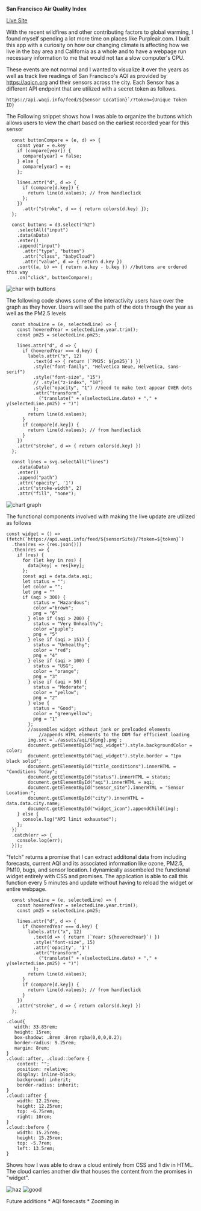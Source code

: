 **San Francisco Air Quality Index**

[Live Site](https://cowfish813.github.io/D3.js/)

With the recent wildfires and other contributing factors to global warming, I found myself spending a lot more time on places like Purpleair.com. 
I built this app with a curiosity on how our changing climate is affecting how we live in the bay area and California as a whole and to have a webpage run necessary information to me that would not tax a slow computer's CPU.

These events are not normal and I wanted to visualize it over the years as well as track live readings of San Francisco's AQI as provided by https://aqicn.org and their sensors across the city. Each Sensor has a different API endpoint that are utilized with a secret token as follows.
```
https://api.waqi.info/feed/${Sensor Location}`/?token={Unique Token ID}
```


The Following snippet shows how I was able to organize the buttons which allows users to view the chart based on the earliest recorded year for this sensor
```
  const buttonCompare = (e, d) => { 
    const year = e.key
    if (compare[year]) {
      compare[year] = false;
    } else {
      compare[year] = e;
    };

    lines.attr("d", d => { 
      if (compare[d.key]) {
        return line(d.values); // from handleclick
      };
    })
      .attr("stroke", d => { return colors(d.key) });
  };

  const buttons = d3.select("h2")
    .selectAll("input")
    .data(aData)
    .enter()
    .append("input")
      .attr("type", "button")
      .attr("class", "babyCloud")
      .attr("value", d => { return d.key })
    .sort((a, b) => { return a.key - b.key }) //buttons are ordered this way
    .on("click", buttonCompare);
```
![char with buttons](https://raw.githubusercontent.com/cowfish813/SF-AQI/master/readme%20assets/Screen%20Shot%202020-10-13%20at%203.45.09%20PM.png)


The following code shows some of the interactivity users have over the graph as they hover. Users will see the path of the dots through the year as well as the PM2.5 levels
```
  const showLine = (e, selectedLine) => { 
    const hoveredYear = selectedLine.year.trim();
    const pm25 = selectedLine.pm25;

    lines.attr("d", d => {
      if (hoveredYear === d.key) {
        labels.attr("x", 12)
          .text(d => { return (`PM25: ${pm25}`) })
          .style("font-family", "Helvetica Neue, Helvetica, sans-serif")
          .style("font-size", "15")
          // .style("z-index", "10")
          .style("opacity", "1") //need to make text appear OVER dots
          .attr("transform",
            ("translate(" + x(selectedLine.date) + "," + y(selectedLine.pm25) + ")")
          );
        return line(d.values);
      }
      if (compare[d.key]) {
        return line(d.values); // from handleclick
      }
    })
    .attr("stroke", d => { return colors(d.key) })
  };

  const lines = svg.selectAll("lines")
    .data(aData)
    .enter()
    .append("path")
    .attr('opacity', '1')
    .attr("stroke-width", 2)
    .attr("fill", "none");
```
![chart graph](https://raw.githubusercontent.com/cowfish813/SF-AQI/master/readme%20assets/Screen%20Shot%202020-10-13%20at%203.43.22%20PM.png)



The functional components involved with making the live update are utilized as follows
```
const widget = () => (fetch(`https://api.waqi.info/feed/${sensorSite}/?token=${token}`)
  .then(res => (res.json()))
  .then(res => {
    if (res) {
      for (let key in res) {
        data[key] = res[key];
      };
      const aqi = data.data.aqi;
      let status = "";
      let color = "";
      let png = ""
      if (aqi > 300) {
          status = "Hazardous";
          color ="brown";
          png = "6"
        } else if (aqi > 200) {
          status = "Very Unhealthy";
          color ="puple";
          png = "5"
        } else if (aqi > 151) {
          status = "Unhealthy";
          color = "red";
          png = "4"
        } else if (aqi > 100) {
          status = "USG";
          color = "orange";
          png = "3"
        } else if (aqi > 50) {
          status = "Moderate";
          color = "yellow";
          png = "2"
        } else {
          status = "Good";
          color = "greenyellow";
          png = "1"
        };
        //assembles widget without jank or preloaded elements
            //appends HTML elements to the DOM for efficient loading
        img.src =`./assets/aqi/${png}.png`;
        document.getElementById("aqi_widget").style.backgroundColor = color;
        document.getElementById("aqi_widget").style.border = "1px black solid";
        document.getElementById("title_conditions").innerHTML = "Conditions Today";
        document.getElementById("status").innerHTML = status;
        document.getElementById("aqi").innerHTML = aqi;
        document.getElementById("sensor_site").innerHTML = "Sensor Location:";
        document.getElementById("city").innerHTML = data.data.city.name;
        document.getElementById("widget_icon").appendChild(img);
    } else {
      console.log("API limit exhausted");
    };
  })
  .catch(err => {
    console.log(err);
  }));
```

"fetch" returns a promise that I can extract additonal data from including forecasts, current AQI and its associated information like ozone, PM2.5, PM10, bugs, and sensor location. I dynamically assembeled the functional widget entirely with CSS and promises.
The application is able to call this function every 5 minutes and update without having to reload the widget or entire webpage.

```
  const showLine = (e, selectedLine) => {
    const hoveredYear = selectedLine.year.trim();
    const pm25 = selectedLine.pm25;

    lines.attr("d", d => {
      if (hoveredYear === d.key) {
        labels.attr("x", 12)
          .text(d => { return (`Year: ${hoveredYear}`) })
          .style("font-size", 15)
          .attr('opacity', '1')
          .attr("transform",
            ("translate(" + x(selectedLine.date) + "," + y(selectedLine.pm25) + ")")
          );
        return line(d.values);
      }
      if (compare[d.key]) {
        return line(d.values); // from handleclick
      }
    })
    .attr("stroke", d => { return colors(d.key) })
  };
```


```
.cloud{ 
   width: 33.85rem;
   height: 15rem;
   box-shadow: .8rem .8rem rgba(0,0,0,0.2);
   border-radius: 9.25rem;
   margin: 8rem;
}
.cloud::after, .cloud::before {
    content: "";
    position: relative;
    display: inline-block;
    background: inherit;
    border-radius: inherit;
}
.cloud::after {
    width: 12.25rem;
    height: 12.25rem;
    top: -6.75rem;
  	right: 10rem;
}
.cloud::before {
    width: 15.25rem;
    height: 15.25rem;
    top: -5.7rem;
  	left: 13.5rem;
}
```
Shows how I was able to draw a cloud entirely from CSS and 1 div in HTML. The cloud carries another div that houses the content from the promises in "widget".

![haz](https://raw.githubusercontent.com/cowfish813/SF-AQI/master/readme%20assets/Screen%20Shot%202020-10-12%20at%205.59.24%20PM.png)
![good](https://raw.githubusercontent.com/cowfish813/SF-AQI/master/readme%20assets/Screen%20Shot%202020-10-12%20at%205.59.28%20PM.png)

Future additions
    * AQI forecasts
    * Zooming in
